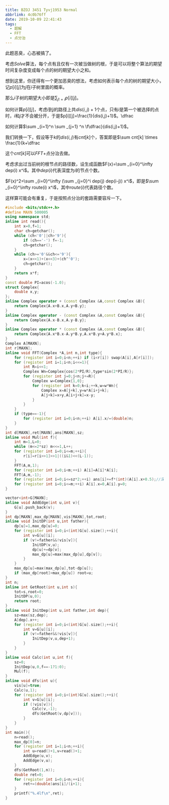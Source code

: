 ```yaml
---
title: BZOJ 3451 Tyvj1953 Normal
abbrlink: 4c0b76ff
date: 2019-10-09 22:41:43
tags:
  - 题解
  - FFT
  - 点分治
---
```


此题恶臭，心态被搞了。

考虑$Solve$算法，每个点有且仅有一次被当做树的根，于是可以将整个算法的期望时间复杂度变成每个点的树的期望大小之和。

想到这里，你还得有一个更加恶臭的想法，考虑如何表示每个点的树的期望大小，记$p[i][j]$为$j$在$i$子树里面的概率。

那么$i$子树的期望大小即是$\sum _{j!=i} p[i][j]$。

如何计算$p[i][j]$，考虑$i$到$j$的路径上共$dis(i,j)+1$个点，只有$i$是第一个被选择的点时，$i$和$j$才不会被分开，于是$p[i][j]=\frac{1}{dis(i,j)+1}$。\dfrac

如何计算$\sum _{i=1}^n \sum _{j=1} ^n \f\dfrac}{dis(i,j)+1}$。

我们转换一下，假设等于$k$的$dis(i,j)$有$cnt[k]$个，答案即是$\sum cnt[k] \times \frac{1}{k+\dfrac

这个$cnt[k]$可以$FFT$+点分治去做。

考虑求出过当前树的根节点的路径数，设生成函数$F(x)=\sum _{i=0}^\infty dep(i) x^i$。其中$dep(i)$代表深度为$i$的节点个数。

$F(x)^2=\sum _{i=0}^\infty (\sum _{j=0}^i dep(j) dep(i-j)) x^i$，即是$\sum _{i=0}^\infty route(i) x^i$，其中$route(i)$代表路径个数。

这样算可能会有重复，于是按照点分治的套路需要容斥一下。

```cpp
#include <bits/stdc++.h>
#define MAXN 500005
using namespace std;
inline int read(){
	int x=0,f=1;
	char ch=getchar();
	while (ch<'0'||ch>'9'){
		if (ch=='-') f=-1;
		ch=getchar();
	}
	while (ch>='0'&&ch<='9'){
		x=(x<<1)+(x<<3)+(ch^'0');
		ch=getchar();
	}
	return x*f;
}
const double PI=acos(-1.0);
struct Complex{
    double x,y;
};
inline Complex operator + (const Complex &A,const Complex &B){
    return Complex{A.x+B.x,A.y+B.y};
}
inline Complex operator - (const Complex &A,const Complex &B){
    return Complex{A.x-B.x,A.y-B.y};
}
inline Complex operator * (const Complex &A,const Complex &B){
    return Complex{A.x*B.x-A.y*B.y,A.x*B.y+A.y*B.x};
}
Complex A[MAXN];
int r[MAXN];
inline void FFT(Complex *A,int n,int type){
    for (register int i=0;i<n;++i) if (i<r[i]) swap(A[i],A[r[i]]);
    for (register int i=1;i<n;i<<=1){
        int R=i<<1;
        Complex Wn=Complex{cos(2*PI/R),type*sin(2*PI/R)};
        for (register int j=0;j<n;j+=R){
            Complex w=Complex{1,0};
            for (register int k=0;k<i;++k,w=w*Wn){
                Complex x=A[j+k],y=w*A[i+j+k];
                A[j+k]=x+y,A[i+j+k]=x-y;
            }
        }
    }
	if (type==-1){
    	for (register int i=0;i<n;++i) A[i].x/=(double)n;
	}
}
int d[MAXN],ret[MAXN],ans[MAXN],sz;
inline void Mul(int f){
	int m=1,L=0;
	while (m<=2*sz) m<<=1,L++;
	for (register int i=0;i<=m;++i){
		r[i]=r[i>>1]>>1|((i&1)<<(L-1));
	}
	FFT(A,m,1);
	for (register int i=0;i<m;++i) A[i]=A[i]*A[i];
	FFT(A,m,-1);
	for (register int i=0;i<=sz*2;++i) ans[i]+=f*(int)(A[i].x+0.5);//深度可能变成两倍（恶臭）
	for (register int i=0;i<=m;++i) A[i].x=0,A[i].y=0;
}

vector<int>G[MAXN];
inline void AddEdge(int u,int v){
	G[u].push_back(v);
}
int dp[MAXN],max_dp[MAXN],vis[MAXN],tot,root;
inline void InitDP(int u,int father){
	dp[u]=1,max_dp[u]=0;
	for (register int i=0;i<(int)G[u].size();++i){
		int v=G[u][i];
		if (v!=father&&!vis[v]){
			InitDP(v,u);
			dp[u]+=dp[v];
			max_dp[u]=max(max_dp[u],dp[v]);
		}
	}
	max_dp[u]=max(max_dp[u],tot-dp[u]);
	if (max_dp[root]>max_dp[u]) root=u;
}
int n;
inline int GetRoot(int u,int s){
	tot=s,root=0;
	InitDP(u,0);
	return root;
}
inline void InitDep(int u,int father,int dep){
	sz=max(sz,dep);
	A[dep].x++;
	for (register int i=0;i<(int)G[u].size();++i){
		int v=G[u][i];
		if (v!=father&&!vis[v]){
			InitDep(v,u,dep+1);
		}
	}
}
inline void Calc(int u,int f){
	sz=0;
	InitDep(u,0,f==-1?1:0);
	Mul(f);
}
inline void dfs(int u){
	vis[u]=true;
	Calc(u,1);
	for (register int i=0;i<(int)G[u].size();++i){
		int v=G[u][i];
		if (!vis[v]){
			Calc(v,-1);
			dfs(GetRoot(v,dp[v]));
		}
	}
}
int main(){
	n=read();
	max_dp[0]=n;
	for (register int i=1;i<n;++i){
		int u=read()+1,v=read()+1;
		AddEdge(u,v);
		AddEdge(v,u);
	}
	dfs(GetRoot(1,n));
	double ret=0;
	for (register int i=0;i<n;++i){
		ret+=(double)ans[i]/(i+1);
	}
	printf("%.4lf\n",ret);
}
```

